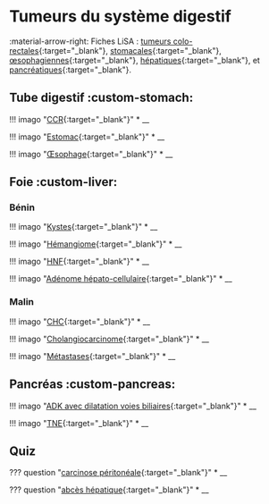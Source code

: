 # Tumeurs du système digestif

:material-arrow-right: Fiches LiSA : [tumeurs colo-rectales](https://livret.uness.fr/lisa/Tumeurs_du_colon_et_du_rectum){:target="_blank"}, [stomacales](https://livret.uness.fr/lisa/Tumeurs_de_l%E2%80%99estomac){:target="_blank"}, [œsophagiennes](https://livret.uness.fr/lisa/Tumeurs_de_l%E2%80%99%C5%93sophage){:target="_blank"}, [hépatiques](https://livret.uness.fr/lisa/Tumeurs_du_foie,_primitives_et_secondaires){:target="_blank"}, et [pancréatiques](https://livret.uness.fr/lisa/Tumeurs_du_pancr%C3%A9as){:target="_blank"}.


## Tube digestif :custom-stomach:

!!! imago "[CCR](){:target="_blank"}"
    * __

!!! imago "[Estomac](){:target="_blank"}"
    * __

!!! imago "[Œsophage](){:target="_blank"}"
    * __


## Foie :custom-liver:

### Bénin

!!! imago "[Kystes](){:target="_blank"}"
    * __

!!! imago "[Hémangiome](){:target="_blank"}"
    * __

!!! imago "[HNF](){:target="_blank"}"
    * __

!!! imago "[Adénome hépato-cellulaire](){:target="_blank"}"
    * __

### Malin

!!! imago "[CHC](){:target="_blank"}"
    * __

!!! imago "[Cholangiocarcinome](){:target="_blank"}"
    * __

!!! imago "[Métastases](){:target="_blank"}"
    * __


## Pancréas :custom-pancreas:

!!! imago "[ADK avec dilatation voies biliaires](){:target="_blank"}"
    * __

!!! imago "[TNE](){:target="_blank"}"
    * __


## Quiz

??? question "[carcinose péritonéale](){:target="_blank"}"
    * __

??? question "[abcès hépatique](){:target="_blank"}"
    * __